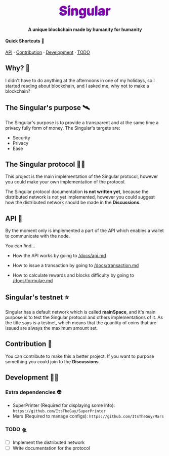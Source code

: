 <h1 style="color:#8b00a6;text-shadow: -2px 2px #4328a6;font-size:40px", align="center">Singular</h1>

<h4 align="center">A unique blockchain made by humanity for humanity</h4>

#### Quick Shortcuts 💨
[API](#api) · [Contribution](#contribution) · [Development](#development) · [TODO](#developmentTODO)

## <a name="why"></a>Why? 🚀
I didn't have to do anything at the afternoons in one of my holidays, so I started reading about blockchain, and I asked me, why not to make a blockchain?

## <a name="purpose"></a>The Singular's purpose 🛰
The Singular's purpose is to provide a transparent and at the same time a privacy fully form of money. The Singular's targets are:
- Security
- Privacy
- Ease

## <a name="protocolExplanation"></a>The Singular protocol 🧑‍🚀
This project is the main implementation of the Singular protocol, however you could make your own implementation of the protocol.

The Singular protocol documentation **is not written yet**, because the distributed network is not yet implemented, however you could suggest how the distributed network should be made in the **Discussions**.

## <a name="api"></a>API 📡

By the moment only is implemented a part of the API which enables a wallet to communicate with the node.

You can find...
- How the API works by going to [/docs/api.md](https://github.com/ItsTheGuy/Singular/tree/main/docs/api.md)

- How to issue a transaction by going to [/docs/transaction.md](https://github.com/ItsTheGuy/Singular/tree/main/docs/transaction.md)

- How to calculate rewards and blocks difficulty by going to [/docs/formulae.md](https://github.com/ItsTheGuy/Singular/tree/main/docs/formulae.md)

## <a name="testnet"></a>Singular's testnet ⭐️
Singular has a default network which is called **mainSpace**, and it's main purpose is to test the Singular protocol and others implementations of it. As the title says is a testnet, which means that the quantity of coins that are issued are always the maximum amount set.

## <a name="contribution"></a>Contribution 🌈
You can contribute to make this a better project. If you want to purpose something you could join to the **Discussions**.

## <a name="development"></a>Development 🧑‍💻
### <a name="developmentExtraDependencies"></a>Extra dependencies 👽
- SuperPrinter (Required for displaying some info): `https://github.com/ItsTheGuy/SuperPrinter`
- Mars (Required to manage configs): `https://github.com/ItsTheGuy/Mars`

### <a name="developmentTODO"></a>TODO 🛸
- [ ] Implement the distributed network
- [ ] Write documentation for the protocol
